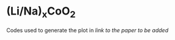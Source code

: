 # (Li/Na)<sub>x</sub>CoO<sub>2</sub> 

Codes used to generate the plot in *link to the paper to be added*
